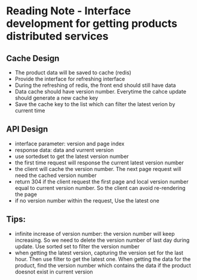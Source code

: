 

# Reading Note - Interface development for getting products distributed services

## Cache Design
* The product data will be saved to cache (redis)
* Provide the interface for refreshing interface
* During the refreshing of redis, the front end should still have data
* Data cache should have version number. Everytime the cahce update should generate a new cache key
* Save the cache key to the list which can filter the latest verion by current time

## API Design

* interface parameter: version and page index
* response data: data and vurrent version
* use sortedset to get the latest version number
* the first time request will response the current latest version number
* the client will cache the version number. The next page request will need the cached version number
* return 304 if the client request the first page and local version number equal to current version number. So the client can avoid re-rendering the page
* if no version number within the request, Use the latest one

## Tips:

* infinite increase of version number: the version number will keep increasing. So we need to delete the version number of last day during update. Use sorted set to filter the version number
* when getting the latest version, capturing the version set for the last hour. Then use filter to get the latest one. When getting the data for the product, find the version number which contains the data if the product doesnot exist in current version


